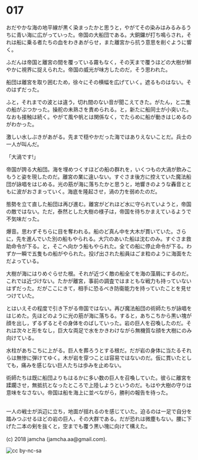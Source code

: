 # 017

おだやかな海の地平線が黒く染まったかと思うと，やがてその染みはみるみるうちに青い海に広がっていった。帝国の大船団である。大銅鑼が打ち鳴らされ，それは船に乗る者たちの血をわきあがらせ，また離宮から抗う意思を削ぐように響く。  

ふだんは帝国と離宮の間を覆っている霧もなく，その天まで覆うほどの大樹が鮮やかに視界に捉えられた。帝国の威光が味方したのだ，そう思われた。  

船団は離宮を取り囲むため，徐々にその横幅を広げていく。遮るものはない。そのはずだった。  

ふと，それまでの波とは違う，切れ間のない音が聞こえてきた。がたん，と二隻の船がぶつかった。操舵の未熟さを責められる。と，新たに船同士が小突いた。なおも接触は続く。やがて風や帆とは関係なく，でたらめに船が動きはじめるのがわかった。  

激しい水しぶきがあがる。先まで穏やかだった海ではありえないことだ。兵士の一人が叫んだ。  

「大渦です!」  

帝国が誇る大船団。海を埋めつくすほどの船の群れを，いくつもの大渦が飲みこもうと姿を現したのだ。離宮の業に違いない。すぐさま後方に控えていた魔法船団が詠唱をはじめる。光の筋が海に落ちたかと思うと，地響きのような轟音とともに波がおさまっていく。海底を隆起させ，渦の力を弱めたのだ。  

態勢を立て直した船団は再び進む。離宮がどれほど水に守られていようと，帝国の敵ではない。ただ，泰然とした大樹の様子は，帝国を待ちかまえているようで不気味だった。  

爆音。思わずそちらに目を奪われる。船のど真ん中を大木が貫いていた。さらに，先を進んでいた別の船もやられる。大穴のあいた船は沈むのみ。すぐさま救助命令が下る。と，そこへ向かう船もやられた。全ての船に停止命令が下る。わずか一瞬で五隻もの船がやられた。投げ出された船員はごま粒のように海面をただよっている。  

大樹が海にはりめぐらせた根。それが近づく敵の船全てを海の藻屑にするのだ。これでは近づけない。たかが離宮，事前の調査ではまともな戦力も持っていないはずだった。だがここにきて，相手に恐るべき防衛能力を持っていたことを見せつけていた。  

とはいえその程度で引き下がる帝国ではない。再び魔法船団の術師たちが詠唱をはじめた。先ほどのように光の筋が海に落ちる。すると，あちこちから黒い塊が顔を出し，ずるずるとその身体をのばしていった。岩の巨人を召喚したのだ。それは次々と形をなし，巨大な両足で水をかきわけながら無機質な顔を大樹にのみ向けている。  

水柱があちこちに上がる。巨人を葬ろうとする根だ。だが岩の身体に当たるそれらは無惨に弾けてゆく。木が岩を穿つことは容易ではないのだ。仮に貫いたとしても，痛みを感じない巨人たちは歩みを止めない。  

術師たちは既に船団よりもはるかに多い数の巨人を召喚していた。彼らに離宮を蹂躙させ，無抵抗となったところで上陸しようというのだ。もはや大樹の守りは意味をなさない。帝国は船を海上に並べながら，勝利の報告を待った。  

<br>  
一人の戦士が浜辺に立ち，地面が揺れるのを感じていた。迫るのは一足で自分を踏みつぶせるほどの岩の巨人，その大群である。だが恐れは微塵もない。腰に下げた二本の剣を抜くと，空までも覆う黒い塊に向けて構えた。  

<br>  
<br>  
(c) 2018 jamcha (jamcha.aa@gmail.com).  

![cc by-nc-sa](http://i.creativecommons.org/l/by-nc-sa/4.0/88x31.png)
